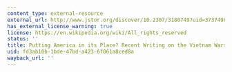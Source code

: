 ```yaml
---
content_type: external-resource
external_url: http://www.jstor.org/discover/10.2307/3180749?uid=3737496&uid=2129&uid=2&uid=70&uid=4&sid=21100698856901
has_external_license_warning: true
license: https://en.wikipedia.org/wiki/All_rights_reserved
status: ''
title: Putting America in its Place? Recent Writing on the Vietnam Wars
uid: fd3ab10b-1bde-47bd-a423-6f061a8ced8a
wayback_url: ''
---
```

